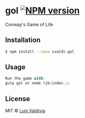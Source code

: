 # gol [![NPM version][npm-image]][npm-url]
Conway&#39;s Game of Life

## Installation

```sh
$ npm install --save svaldi-gol
```

## Usage

```js
Run the game with:
gulp gol or node lib/index.js
```
## License

MIT © [Luis Valdivia](kolimpri.com)


[npm-image]: https://badge.fury.io/js/gol.svg
[npm-url]: https://npmjs.org/package/gol
